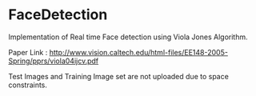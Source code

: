 # FaceDetection
Implementation of Real time Face detection using Viola Jones Algorithm.

Paper Link : http://www.vision.caltech.edu/html-files/EE148-2005-Spring/pprs/viola04ijcv.pdf


Test Images and Training Image set are not uploaded due to space constraints. 
